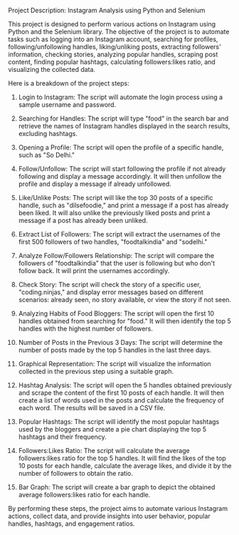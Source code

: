 Project Description: Instagram Analysis using Python and Selenium

This project is designed to perform various actions on Instagram using Python and the Selenium library. The objective of the project is to automate tasks such as logging into an Instagram account, searching for profiles, following/unfollowing handles, liking/unliking posts, extracting followers' information, checking stories, analyzing popular handles, scraping post content, finding popular hashtags, calculating followers:likes ratio, and visualizing the collected data.

Here is a breakdown of the project steps:

1. Login to Instagram: The script will automate the login process using a sample username and password.

2. Searching for Handles: The script will type "food" in the search bar and retrieve the names of Instagram handles displayed in the search results, excluding hashtags.

3. Opening a Profile: The script will open the profile of a specific handle, such as "So Delhi."

4. Follow/Unfollow: The script will start following the profile if not already following and display a message accordingly. It will then unfollow the profile and display a message if already unfollowed.

5. Like/Unlike Posts: The script will like the top 30 posts of a specific handle, such as "dilsefoodie," and print a message if a post has already been liked. It will also unlike the previously liked posts and print a message if a post has already been unliked.

6. Extract List of Followers: The script will extract the usernames of the first 500 followers of two handles, "foodtalkindia" and "sodelhi."

7. Analyze Follow/Followers Relationship: The script will compare the followers of "foodtalkindia" that the user is following but who don't follow back. It will print the usernames accordingly.

8. Check Story: The script will check the story of a specific user, "coding.ninjas," and display error messages based on different scenarios: already seen, no story available, or view the story if not seen.

9. Analyzing Habits of Food Bloggers: The script will open the first 10 handles obtained from searching for "food." It will then identify the top 5 handles with the highest number of followers.

10. Number of Posts in the Previous 3 Days: The script will determine the number of posts made by the top 5 handles in the last three days.

11. Graphical Representation: The script will visualize the information collected in the previous step using a suitable graph.

12. Hashtag Analysis: The script will open the 5 handles obtained previously and scrape the content of the first 10 posts of each handle. It will then create a list of words used in the posts and calculate the frequency of each word. The results will be saved in a CSV file.

13. Popular Hashtags: The script will identify the most popular hashtags used by the bloggers and create a pie chart displaying the top 5 hashtags and their frequency.

14. Followers:Likes Ratio: The script will calculate the average followers:likes ratio for the top 5 handles. It will find the likes of the top 10 posts for each handle, calculate the average likes, and divide it by the number of followers to obtain the ratio.

15. Bar Graph: The script will create a bar graph to depict the obtained average followers:likes ratio for each handle.

By performing these steps, the project aims to automate various Instagram actions, collect data, and provide insights into user behavior, popular handles, hashtags, and engagement ratios.
